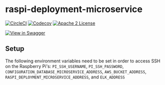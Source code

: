 # raspi-deployment-microservice
[![CircleCI](https://img.shields.io/circleci/project/byuoitav/raspi-deployment-microservice.svg)](https://circleci.com/gh/byuoitav/raspi-deployment-microservice) [![Codecov](https://img.shields.io/codecov/c/github/byuoitav/raspi-deployment-microservice.svg)](https://codecov.io/gh/byuoitav/raspi-deployment-microservice) [![Apache 2 License](https://img.shields.io/hexpm/l/plug.svg)](https://raw.githubusercontent.com/byuoitav/raspi-deployment-microservice/master/LICENSE)

[![View in Swagger](http://jessemillar.github.io/view-in-swagger-button/button.svg)](http://byuoitav.github.io/swagger-ui/?url=https://raw.githubusercontent.com/byuoitav/raspi-deployment-microservice/master/swagger.json)

## Setup
The following environment variables need to be set in order to access SSH on the Raspberry Pi's: `PI_SSH_USERNAME`, `PI_SSH_PASSWORD`, `CONFIGURATION_DATABASE_MICROSERVICE_ADDRESS`, `AWS_BUCKET_ADDRESS`, `RASPI_DEPLOYMENT_MICROSERVICE_ADDRESS`, and `ELK_ADDRESS`
